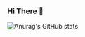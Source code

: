 ### Hi There 👋
![Anurag's GitHub stats](https://github-readme-stats.vercel.app/api?username=anuraghazra&show_icons=true&theme=radical)
<!---
neverlinked/neverlinked is a ✨ special ✨ repository because its `README.md` (this file) appears on your GitHub profile.
You can click the Preview link to take a look at your changes.
--->
